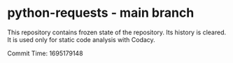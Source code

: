 # python-requests - main branch

This repository contains frozen state of the repository.
Its history is cleared. It is used only for static code
analysis with Codacy.

Commit Time: 1695179148